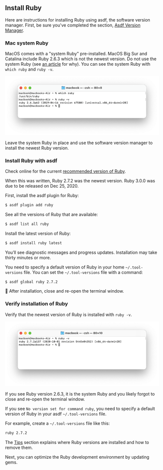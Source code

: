 ## Install Ruby

Here are instructions for installing Ruby using asdf, the software version manager. First, be sure you've completed the section, [Asdf Version Manager](/ruby/4.html).

### Mac system Ruby

MacOS comes with a "system Ruby" pre-installed. MacOS Big Sur and Catalina include Ruby 2.6.3 which is not the newest version. Do not use the system Ruby (see [an article](https://robots.thoughtbot.com/psa-do-not-use-system-ruby) for why). You can see the system Ruby with `which ruby` and `ruby -v`.

![](/assets/images/ruby/macos-system-ruby.png)

Leave the system Ruby in place and use the software version manager to install the newest Ruby version.

### Install Ruby with asdf

Check online for the current [recommended version of Ruby](http://www.ruby-lang.org/en/downloads/).

When this was written, Ruby 2.7.2 was the newest version. Ruby 3.0.0 was due to be released on Dec 25, 2020.

First, install the asdf plugin for Ruby:

```bash
$ asdf plugin add ruby
```

See all the versions of Ruby that are available:

```bash
$ asdf list all ruby
```

Install the latest version of Ruby:

```bash
$ asdf install ruby latest
```
You’ll see diagnostic messages and progress updates. Installation may take thirty minutes or more.

You need to specify a default version of Ruby in your home `~/.tool-versions` file. You can set the `~/.tool-versions` file with a command:

```bash
$ asdf global ruby 2.7.2
```

🚩 After installation, close and re-open the terminal window.

### Verify installation of Ruby

Verify that the newest version of Ruby is installed with `ruby -v`.

![](/assets/images/ruby/verify-ruby-install.png)

If you see Ruby version 2.6.3, it is the system Ruby and you likely forgot to close and re-open the terminal window.

If you see `No version set for command ruby`, you need to specify a default version of Ruby in your asdf `~/.tool-versions` file.

For example, create a `~/.tool-versions` file like this:

```bash
ruby 2.7.2
```

The [Tips](/ruby/19.html) section explains where Ruby versions are installed and how to remove them.

Next, you can optimize the Ruby development environment by updating gems.
